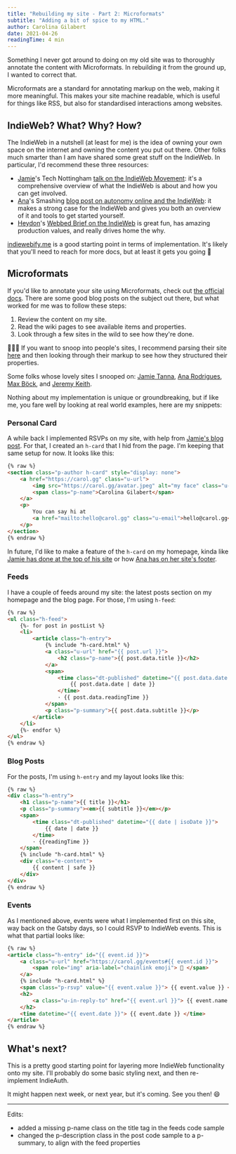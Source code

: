 ```yaml
---
title: "Rebuilding my site - Part 2: Microformats"
subtitle: "Adding a bit of spice to my HTML."
author: Carolina Gilabert
date: 2021-04-26
readingTime: 4 min
---
```


Something I never got around to doing on my old site was to thoroughly annotate the content with Microformats. In rebuilding it from the ground up, I wanted to correct that.

Microformats are a standard for annotating markup on the web, making it more meaningful. This makes your site machine readable, which is useful for things like RSS, but also for standardised interactions among websites.

## IndieWeb? What? Why? How?

The IndieWeb in a nutshell (at least for me) is the idea of owning your own space on the internet and owning the content you put out there. Other folks much smarter than I am have shared some great stuff on the IndieWeb. In particular, I'd recommend these three resources:

- [Jamie](https://www.jvt.me)'s Tech Nottingham [talk on the IndieWeb Movement](https://www.youtube.com/watch?v=qFXOZww5mmE): it's a comprehensive overview of what the IndieWeb is about and how you can get involved.
- [Ana](https://ohhelloana.blog)'s Smashing [blog post on autonomy online and the IndieWeb](https://www.smashingmagazine.com/2020/08/autonomy-online-indieweb/): it makes a strong case for the IndieWeb and gives you both an overview of it and tools to get started yourself.
- [Heydon](https://heydonworks.com)'s [Webbed Brief on the IndieWeb](https://briefs.video/videos/why-the-indieweb/) is great fun, has amazing production values, and really drives home the why.

[indiewebify.me](http://indiewebify.me/) is a good starting point in terms of implementation. It's likely that you'll need to reach for more docs, but at least it gets you going 🙂

## Microformats

If you'd like to annotate your site using Microformats, check out [the official docs](https://microformats.io/).  There are some good blog posts on the subject out there, but what worked for me was to follow these steps:

1. Review the content on my site.
2. Read the wiki pages to see available items and properties.
3. Look through a few sites in the wild to see how they're done.

🕵🏼‍♀️  If you want to snoop into people's sites, I recommend parsing their site [here](https://php.microformats.io/) and then looking through their markup to see how they structured their properties.

Some folks whose lovely sites I snooped on: [Jamie Tanna](https://www.jvt.me/), [Ana Rodrigues](https://ohhelloana.blog/), [Max Böck](https://mxb.dev/), and [Jeremy Keith](https://adactio.com/).

Nothing about my implementation is unique or groundbreaking, but if like me, you fare well by looking at real world examples, here are my snippets:

### Personal Card

A while back I implemented RSVPs on my site, with help from [Jamie's blog post](https://www.jvt.me/posts/2019/08/21/rsvp-from-your-website/). For that, I created an `h-card` that I hid from the page. I'm keeping that same setup for now. It looks like this:

```html
{% raw %}
<section class="p-author h-card" style="display: none">
    <a href="https://carol.gg" class="u-url">
        <img src="https://carol.gg/avatar.jpeg" alt="my face" class="u-photo" />
        <span class="p-name">Carolina Gilabert</span>
    </a>
    <p>
        You can say hi at
        <a href="mailto:hello@carol.gg" class="u-email">hello@carol.gg</a>
    </p>
</section>
{% endraw %}
```

In future, I'd like to make a feature of the `h-card` on my homepage, kinda like [Jamie has done at the top of his site](https://www.jvt.me/) or how [Ana has on her site's footer](https://ohhelloana.blog/).

### Feeds

I have a couple of feeds around my site: the latest posts section on my homepage and the blog page. For those, I'm using `h-feed`:

```html
{% raw %}
<ul class="h-feed">
    {%- for post in postList %}
    <li>
        <article class="h-entry">
            {% include "h-card.html" %}
            <a class="u-url" href="{{ post.url }}">
                <h2 class="p-name">{{ post.data.title }}</h2>
            </a>
            <span>
                <time class="dt-published" datetime="{{ post.data.date | isoDate }}">
                    {{ post.data.date | date }}
                </time>
                · {{ post.data.readingTime }}
            </span>
            <p class="p-summary">{{ post.data.subtitle }}</p>
        </article>
    </li>
    {%- endfor %}
</ul>
{% endraw %}
```

### Blog Posts

For the posts, I'm using `h-entry` and my layout looks like this:

```html
{% raw %}
<div class="h-entry">
    <h1 class="p-name">{{ title }}</h1>
    <p class="p-summary"><em>{{ subtitle }}</em></p>
    <span>
        <time class="dt-published" datetime="{{ date | isoDate }}">
            {{ date | date }}
        </time>
        · {{readingTime }}
    </span>
    {% include "h-card.html" %}
    <div class="e-content">
        {{ content | safe }}
    </div>
</div>
{% endraw %}
```

### Events

As I mentioned above, events were what I implemented first on this site, way back on the Gatsby days, so I could RSVP to IndieWeb events. This is what that partial looks like:

```html
{% raw %}
<article class="h-entry" id="{{ event.id }}">
    <a class="u-url" href="https://carol.gg/events#{{ event.id }}">
        <span role="img" aria-label="chainlink emoji"> 🔗 </span>
    </a>
    {% include "h-card.html" %}
    <span class="p-rsvp" value="{{ event.value }}"> {{ event.value }} </span>
    <h2>
        <a class="u-in-reply-to" href="{{ event.url }}"> {{ event.name }} </a>
    </h2>
    <time datetime="{{ event.date }}"> {{ event.date }} </time>
</article>
{% endraw %}
```

## What's next?

This is a pretty good starting point for layering more IndieWeb functionality onto my site. I'll probably do some basic styling next, and then re-implement IndieAuth.

It might happen next week, or next year, but it's coming. See you then! 😄

---
Edits:
* added a missing p-name class on the title tag in the feeds code sample
* changed the p-description class in the post code sample to a p-summary, to align with the feed properties